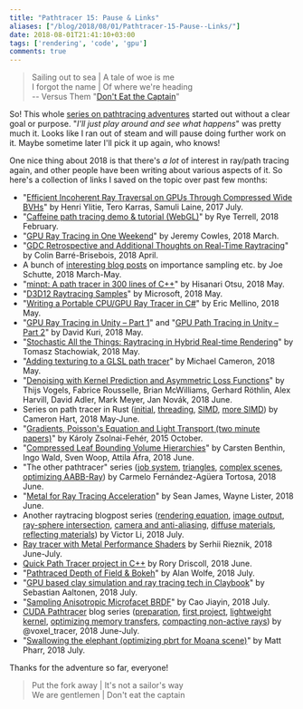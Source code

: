 ```yaml
---
title: "Pathtracer 15: Pause & Links"
aliases: ["/blog/2018/08/01/Pathtracer-15-Pause--Links/"]
date: 2018-08-01T21:41:10+03:00
tags: ['rendering', 'code', 'gpu']
comments: true
---
```


> Sailing out to sea | A tale of woe is me<br/>
> I forgot the name | Of where we're heading<br/> 
> -- Versus Them "[Don't Eat the Captain](https://vsthem.bandcamp.com/track/dont-eat-the-captain)"

So! This whole [series on pathtracing adventures](/blog/2018/03/28/Daily-Pathtracer-Part-0-Intro/) started
out without a clear goal or purpose. "*I'll just play around and see what happens*" was pretty much it.
Looks like I ran out of steam and will pause doing further work on it. Maybe sometime later
I'll pick it up again, who knows!

One nice thing about 2018 is that there's *a lot* of interest in ray/path tracing again, and
other people have been writing about various aspects of it. So here's a collection of
links I saved on the topic over past few months:

* "[Efficient Incoherent Ray Traversal on GPUs Through Compressed Wide BVHs](http://research.nvidia.com/sites/default/files/publications/ylitie2017hpg-paper.pdf)"
  by Henri Ylitie, Tero Karras, Samuli Laine, 2017 July.
* "[Caffeine path tracing demo & tutorial (WebGL)](https://wwwtyro.net/2018/02/25/caffeine.html)"
  by Rye Terrell, 2018 February.
* "[GPU Ray Tracing in One Weekend](https://medium.com/@jcowles/gpu-ray-tracing-in-one-weekend-3e7d874b3b0f)"
  by Jeremy Cowles, 2018 March.
* "[GDC Retrospective and Additional Thoughts on Real-Time Raytracing](https://colinbarrebrisebois.com/2018/04/07/some-thoughts-on-real-time-raytracing/)"
  by Colin Barré-Brisebois, 2018 April.
* A bunch of [interesting blog posts](https://schuttejoe.github.io/post/) on importance sampling etc.
  by Joe Schutte, 2018 March-May.
* "[minpt: A path tracer in 300 lines of C++](https://github.com/hi2p-perim/minpt)"
  by Hisanari Otsu, 2018 May.
* "[D3D12 Raytracing Samples](https://github.com/Microsoft/DirectX-Graphics-Samples/tree/master/Samples/Desktop/D3D12Raytracing)" by Microsoft, 2018 May.
* "[Writing a Portable CPU/GPU Ray Tracer in C#](https://mellinoe.github.io/graphics/2018/05/19/writing-a-portable-cpu-gpu-ray-tracer-in-c.html)"
  by Eric Mellino, 2018 May.
* "[GPU Ray Tracing in Unity – Part 1](http://blog.three-eyed-games.com/2018/05/03/gpu-ray-tracing-in-unity-part-1/)"
  and "[GPU Path Tracing in Unity – Part 2](http://blog.three-eyed-games.com/2018/05/12/gpu-path-tracing-in-unity-part-2/)"
  by David Kuri, 2018 May.
* "[Stochastic All the Things: Raytracing in Hybrid Real-time Rendering](https://www.ea.com/seed/news/seed-dd18-presentation-slides-raytracing)" by Tomasz Stachowiak, 2018 May.
* "[Adding texturing to a GLSL path tracer](https://chronokun.github.io/posts/2018-05-29--0.html)"
  by Michael Cameron, 2018 May.
* "[Denoising with Kernel Prediction and Asymmetric Loss Functions](http://drz.disneyresearch.com/~jnovak/publications/KPAL/index.html)"
  by Thijs Vogels, Fabrice Rousselle, Brian McWilliams, Gerhard Röthlin, Alex Harvill, David Adler, Mark Meyer, Jan Novák,
  2018 June.
* Series on path tracer in Rust ([initial](https://bitshifter.github.io/2018/04/29/rust-ray-tracer-in-one-weekend/),
  [threading](https://bitshifter.github.io/2018/05/07/path-tracing-in-parallel/), [SIMD](https://bitshifter.github.io/2018/06/04/simd-path-tracing/), [more SIMD](https://bitshifter.github.io/2018/06/20/the-last-10-percent/))
  by Cameron Hart, 2018 May-June.
* "[Gradients, Poisson's Equation and Light Transport (two minute papers)](https://www.youtube.com/watch?v=sSnDTPjfBYU)"
  by Károly Zsolnai-Fehér, 2015 October.
* "[Compressed Leaf Bounding Volume Hierarchies](https://ingowald.blog/2018/06/06/preprint-of-our-hpg2018-compressed-leaf-bvh-short-paper/)"
  by Carsten Benthin, Ingo Wald, Sven Woop, Attila Áfra, 2018 June.
* "The other pathtracer" series ([job system](https://technik90.blogspot.com/2018/06/the-other-pathtracer-basic-job-system.html), [triangles](http://technik90.blogspot.com/2018/06/the-other-pathtracer-2-triangle.html), [complex scenes](http://technik90.blogspot.com/2018/06/the-other-pathtracer-3-complex-scenes.html), [optimizing AABB-Ray](https://technik90.blogspot.com/2018/06/the-other-pathtracer-4-optimizing-aabb.html))
  by Carmelo Fernández-Agüera Tortosa, 2018 June.
* "[Metal for Ray Tracing Acceleration](https://developer.apple.com/videos/play/wwdc2018/606/)"
  by Sean James, Wayne Lister, 2018 June.
* Another raytracing blogpost series ([rendering equation](http://viclw17.github.io/2018/06/30/raytracing-rendering-equation/), [image output](http://viclw17.github.io/2018/07/15/raytracing-image-output/), [ray-sphere intersection](http://viclw17.github.io/2018/07/16/raytracing-ray-sphere-intersection/), [camera and anti-aliasing](http://viclw17.github.io/2018/07/17/raytracing-camera-and-msaa/), [diffuse materials](http://viclw17.github.io/2018/07/20/raytracing-diffuse-materials/), [reflecting materials](http://viclw17.github.io/2018/07/30/raytracing-reflecting-materials/))
  by Victor Li, 2018 July.
* [Ray tracer with Metal Performance Shaders](https://github.com/sergeyreznik/metal-renderer)
  by Serhii Rieznik, 2018 June-July.
* [Quick Path Tracer project in C++](https://github.com/rorydriscoll/RayTracer)
  by Rory Driscoll, 2018 June.
* "[Pathtraced Depth of Field & Bokeh](https://blog.demofox.org/2018/07/04/pathtraced-depth-of-field-bokeh/)"
  by Alan Wolfe, 2018 July.  
* "[GPU based clay simulation and ray tracing tech in Claybook](https://www.youtube.com/watch?v=Xpf7Ua3UqOA)"
  by Sebastian Aaltonen, 2018 July.
* "[Sampling Anisotropic Microfacet BRDF](https://agraphicsguy.wordpress.com/2018/07/18/sampling-anisotropic-microfacet-brdf/)"
  by Cao Jiayin, 2018 July.
* [CUDA Pathtracer](https://voxel-tracer.github.io/cuda-pathtracer-index/) blog series ([preparation](https://voxel-tracer.github.io/Code-Preparation/), [first project](https://voxel-tracer.github.io/Your-First-Cuda-Project/), [lightweight kernel](https://voxel-tracer.github.io/lightweight-kernel/), [optimizing memory transfers](https://voxel-tracer.github.io/Optimize-Memory-Transfers/), [compacting non-active rays](https://voxel-tracer.github.io/compact-non-active-rays/)) by @voxel_tracer, 2018 June-July.
* "[Swallowing the elephant (optimizing pbrt for Moana scene)](http://pharr.org/matt/blog/2018/07/16/moana-island-pbrt-all.html)"
  by Matt Pharr, 2018 July.

Thanks for the adventure so far, everyone!

> Put the fork away | It's not a sailor's way<br/>
> We are gentlemen | Don't eat the captain<br/>
